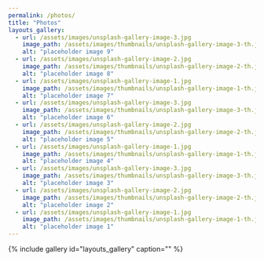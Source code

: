 ```yaml
---
permalink: /photos/
title: "Photos"
layouts_gallery:
  - url: /assets/images/unsplash-gallery-image-3.jpg
    image_path: /assets/images/thumbnails/unsplash-gallery-image-3-th.jpg
    alt: "placeholder image 9"
  - url: /assets/images/unsplash-gallery-image-2.jpg
    image_path: /assets/images/thumbnails/unsplash-gallery-image-2-th.jpg
    alt: "placeholder image 8"
  - url: /assets/images/unsplash-gallery-image-1.jpg
    image_path: /assets/images/thumbnails/unsplash-gallery-image-1-th.jpg
    alt: "placeholder image 7"
  - url: /assets/images/unsplash-gallery-image-3.jpg
    image_path: /assets/images/thumbnails/unsplash-gallery-image-3-th.jpg
    alt: "placeholder image 6"
  - url: /assets/images/unsplash-gallery-image-2.jpg
    image_path: /assets/images/thumbnails/unsplash-gallery-image-2-th.jpg
    alt: "placeholder image 5"
  - url: /assets/images/unsplash-gallery-image-1.jpg
    image_path: /assets/images/thumbnails/unsplash-gallery-image-1-th.jpg
    alt: "placeholder image 4"
  - url: /assets/images/unsplash-gallery-image-3.jpg
    image_path: /assets/images/thumbnails/unsplash-gallery-image-3-th.jpg
    alt: "placeholder image 3"
  - url: /assets/images/unsplash-gallery-image-2.jpg
    image_path: /assets/images/thumbnails/unsplash-gallery-image-2-th.jpg
    alt: "placeholder image 2"
  - url: /assets/images/unsplash-gallery-image-1.jpg
    image_path: /assets/images/thumbnails/unsplash-gallery-image-1-th.jpg
    alt: "placeholder image 1"
---
```


{% include gallery id="layouts_gallery" caption="" %}